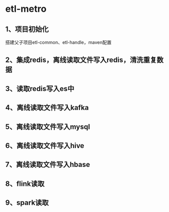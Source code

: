 # etl-metro

## 1、项目初始化
搭建父子项目etl-common、etl-handle，maven配置

## 2、集成redis，离线读取文件写入redis，清洗重复数据

## 3、读取redis写入es中

## 4、离线读取文件写入kafka

## 5、离线读取文件写入mysql

## 6、离线读取文件写入hive

## 7、离线读取文件写入hbase

## 8、flink读取

## 9、spark读取